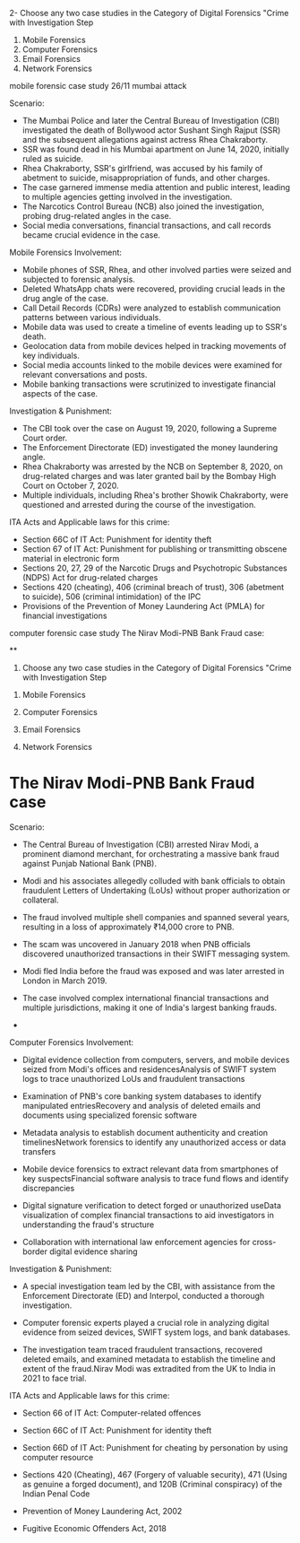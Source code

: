 


2- Choose any two case studies in the Category of Digital Forensics "Crime with Investigation Step     
1) Mobile Forensics 
2) Computer Forensics 
3) Email Forensics 
4) Network Forensics


mobile forensic case study
26/11 mumbai attack

Scenario:

- The Mumbai Police and later the Central Bureau of Investigation (CBI) investigated the death of Bollywood actor Sushant Singh Rajput (SSR) and the subsequent allegations against actress Rhea Chakraborty.
- SSR was found dead in his Mumbai apartment on June 14, 2020, initially ruled as suicide.
- Rhea Chakraborty, SSR's girlfriend, was accused by his family of abetment to suicide, misappropriation of funds, and other charges.
- The case garnered immense media attention and public interest, leading to multiple agencies getting involved in the investigation.
- The Narcotics Control Bureau (NCB) also joined the investigation, probing drug-related angles in the case.
- Social media conversations, financial transactions, and call records became crucial evidence in the case.


Mobile Forensics Involvement:

- Mobile phones of SSR, Rhea, and other involved parties were seized and subjected to forensic analysis.
- Deleted WhatsApp chats were recovered, providing crucial leads in the drug angle of the case.
- Call Detail Records (CDRs) were analyzed to establish communication patterns between various individuals.
- Mobile data was used to create a timeline of events leading up to SSR's death.
- Geolocation data from mobile devices helped in tracking movements of key individuals.
- Social media accounts linked to the mobile devices were examined for relevant conversations and posts.
- Mobile banking transactions were scrutinized to investigate financial aspects of the case.

Investigation & Punishment:

- The CBI took over the case on August 19, 2020, following a Supreme Court order.
- The Enforcement Directorate (ED) investigated the money laundering angle.
- Rhea Chakraborty was arrested by the NCB on September 8, 2020, on drug-related charges and was later granted bail by the Bombay High Court on October 7, 2020.
- Multiple individuals, including Rhea's brother Showik Chakraborty, were questioned and arrested during the course of the investigation.



ITA Acts and Applicable laws for this crime:

- Section 66C of IT Act: Punishment for identity theft
- Section 67 of IT Act: Punishment for publishing or transmitting obscene material in electronic form
- Sections 20, 27, 29 of the Narcotic Drugs and Psychotropic Substances (NDPS) Act for drug-related charges
- Sections 420 (cheating), 406 (criminal breach of trust), 306 (abetment to suicide), 506 (criminal intimidation) of the IPC
- Provisions of the Prevention of Money Laundering Act (PMLA) for financial investigations






















computer forensic case study 
The Nirav Modi-PNB Bank Fraud case:






**  

1. Choose any two case studies in the Category of Digital Forensics "Crime with Investigation Step     

1) Mobile Forensics 

2) Computer Forensics 

3) Email Forensics 

4) Network Forensics

  

# The Nirav Modi-PNB Bank Fraud case

Scenario: 

- The Central Bureau of Investigation (CBI) arrested Nirav Modi, a prominent diamond merchant, for orchestrating a massive bank fraud against Punjab National Bank (PNB).

- Modi and his associates allegedly colluded with bank officials to obtain fraudulent Letters of Undertaking (LoUs) without proper authorization or collateral.
 
- The fraud involved multiple shell companies and spanned several years, resulting in a loss of approximately ₹14,000 crore to PNB.

- The scam was uncovered in January 2018 when PNB officials discovered unauthorized transactions in their SWIFT messaging system.

- Modi fled India before the fraud was exposed and was later arrested in London in March 2019.

- The case involved complex international financial transactions and multiple jurisdictions, making it one of India's largest banking frauds.
- 
Computer Forensics Involvement:

- Digital evidence collection from computers, servers, and mobile devices seized from Modi's offices and residencesAnalysis of SWIFT system logs to trace unauthorized LoUs and fraudulent transactions

- Examination of PNB's core banking system databases to identify manipulated entriesRecovery and analysis of deleted emails and documents using specialized forensic software

- Metadata analysis to establish document authenticity and creation timelinesNetwork forensics to identify any unauthorized access or data transfers

- Mobile device forensics to extract relevant data from smartphones of key suspectsFinancial software analysis to trace fund flows and identify discrepancies

- Digital signature verification to detect forged or unauthorized useData visualization of complex financial transactions to aid investigators in understanding the fraud's structure

- Collaboration with international law enforcement agencies for cross-border digital evidence sharing

Investigation & Punishment: 

- A special investigation team led by the CBI, with assistance from the Enforcement Directorate (ED) and Interpol, conducted a thorough investigation.

- Computer forensic experts played a crucial role in analyzing digital evidence from seized devices, SWIFT system logs, and bank databases.
 
- The investigation team traced fraudulent transactions, recovered deleted emails, and examined metadata to establish the timeline and extent of the fraud.Nirav Modi was extradited from the UK to India in 2021 to face trial.


ITA Acts and Applicable laws for this crime: 

- Section 66 of IT Act: Computer-related offences

- Section 66C of IT Act: Punishment for identity theft

- Section 66D of IT Act: Punishment for cheating by personation by using computer resource
 
- Sections 420 (Cheating), 467 (Forgery of valuable security), 471 (Using as genuine a forged document), and 120B (Criminal conspiracy) of the Indian Penal Code

- Prevention of Money Laundering Act, 2002

- Fugitive Economic Offenders Act, 2018
